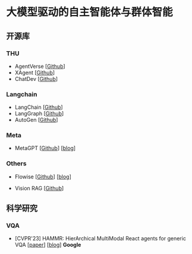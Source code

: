# 大模型驱动的自主智能体与群体智能

## 开源库

### THU
- AgentVerse [[Github](https://github.com/OpenBMB/AgentVerse)]
- XAgent [[Github](https://github.com/OpenBMB/XAgent)]
- ChatDev [[Github](https://github.com/OpenBMB/ChatDev)]

### Langchain
- LangChain [[Github](https://github.com/langchain-ai/langchain)]
- LangGraph [[Github](https://github.com/langchain-ai/langgraph)]
- AutoGen [[Github](https://github.com/microsoft/autogen)]

### Meta
- MetaGPT [[Github](https://github.com/geekan/MetaGPT)] [[blog](https://mp.weixin.qq.com/s/rRpUt9QvK47h3TpKtl9vtg)]

### Others
- Flowise [[Github](https://github.com/FlowiseAI/Flowise)] [[blog](https://mp.weixin.qq.com/s/qGRUALBoJU4fziOQ75He4A)]

- Vision RAG [[Github](https://github.com/Softlandia-Ltd/vision-is-all-you-need)]

## 科学研究

### VQA
- [CVPR'23] HAMMR: HierArchical MultiModal React agents for generic VQA [[paper](https://arxiv.org/abs/2404.05465)] [[blog](https://mp.weixin.qq.com/s/gsj9N2fBHmJ6Mhj8mAsing)] **Google**